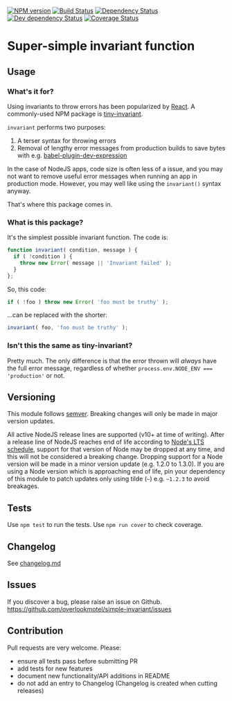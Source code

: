 [![NPM version](https://img.shields.io/npm/v/simple-invariant.svg)](https://www.npmjs.com/package/simple-invariant)
[![Build Status](https://img.shields.io/github/workflow/status/overlookmotel/simple-invariant/Test.svg)](https://github.com/overlookmotel/simple-invariant/actions)
[![Dependency Status](https://img.shields.io/david/overlookmotel/simple-invariant.svg)](https://david-dm.org/overlookmotel/simple-invariant)
[![Dev dependency Status](https://img.shields.io/david/dev/overlookmotel/simple-invariant.svg)](https://david-dm.org/overlookmotel/simple-invariant)
[![Coverage Status](https://img.shields.io/coveralls/overlookmotel/simple-invariant/master.svg)](https://coveralls.io/r/overlookmotel/simple-invariant)

# Super-simple invariant function

## Usage

### What's it for?

Using invariants to throw errors has been popularized by [React](https://reactjs.org/). A commonly-used NPM package is [tiny-invariant](https://www.npmjs.com/package/tiny-invariant).

`invariant` performs two purposes:

1. A terser syntax for throwing errors
2. Removal of lengthy error messages from production builds to save bytes with e.g. [babel-plugin-dev-expression](https://www.npmjs.com/package/babel-plugin-dev-expression)

In the case of NodeJS apps, code size is often less of a issue, and you may not want to remove useful error messages when running an app in production mode. However, you may well like using the `invariant()` syntax anyway.

That's where this package comes in.

### What is this package?

It's the simplest possible invariant function. The code is:

```js
function invariant( condition, message ) {
  if ( !condition ) {
    throw new Error( message || 'Invariant failed' );
  }
};
```

So, this code:

```js
if ( !foo ) throw new Error( 'foo must be truthy' );
```

...can be replaced with the shorter:

```js
invariant( foo, 'foo must be truthy' );
```

### Isn't this the same as tiny-invariant?

Pretty much. The only difference is that the error thrown will *always* have the full error message, regardless of whether `process.env.NODE_ENV === 'production'` or not.

## Versioning

This module follows [semver](https://semver.org/). Breaking changes will only be made in major version updates.

All active NodeJS release lines are supported (v10+ at time of writing). After a release line of NodeJS reaches end of life according to [Node's LTS schedule](https://nodejs.org/en/about/releases/), support for that version of Node may be dropped at any time, and this will not be considered a breaking change. Dropping support for a Node version will be made in a minor version update (e.g. 1.2.0 to 1.3.0). If you are using a Node version which is approaching end of life, pin your dependency of this module to patch updates only using tilde (`~`) e.g. `~1.2.3` to avoid breakages.

## Tests

Use `npm test` to run the tests. Use `npm run cover` to check coverage.

## Changelog

See [changelog.md](https://github.com/overlookmotel/simple-invariant/blob/master/changelog.md)

## Issues

If you discover a bug, please raise an issue on Github. https://github.com/overlookmotel/simple-invariant/issues

## Contribution

Pull requests are very welcome. Please:

* ensure all tests pass before submitting PR
* add tests for new features
* document new functionality/API additions in README
* do not add an entry to Changelog (Changelog is created when cutting releases)
